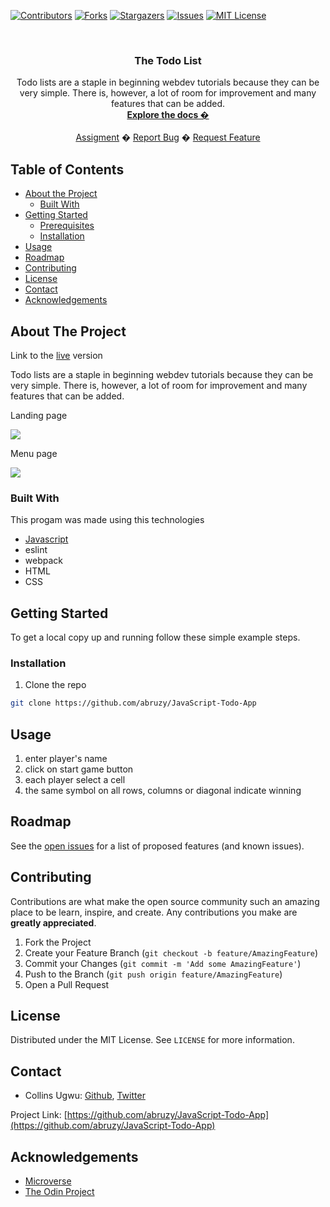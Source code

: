 <!-- PROJECT SHIELDS -->
<!--
*** I'm using markdown "reference style" links for readability.
*** Reference links are enclosed in brackets [ ] instead of parentheses ( ).
*** See the bottom of this document for the declaration of the reference variables
*** for contributors-url, forks-url, etc. This is an optional, concise syntax you may use.
*** https://www.markdownguide.org/basic-syntax/#reference-style-links
-->
[![Contributors][contributors-shield]][contributors-url]
[![Forks][forks-shield]][forks-url]
[![Stargazers][stars-shield]][stars-url]
[![Issues][issues-shield]][issues-url]
[![MIT License][license-shield]][license-url]



<!-- PROJECT LOGO -->
<br />
<p align="center">
  <h3 align="center">The Todo List</h3>
  <p align="center">
   Todo lists are a staple in beginning webdev tutorials because they can be very simple. There is, however, a lot of room for improvement and many features that can be added.
    <br />
    <a href="https://github.com/abruzy/JavaScript-Todo-App/blob/master/README.md"><strong>Explore the docs �</strong></a>
    <br />
    <br />
    <a href="https://www.theodinproject.com/courses/ruby-programming/lessons/advanced-building-blocks.">Assigment</a>
    �
    <a href="https://github.com/abruzy/JavaScript-Todo-App/issues">Report Bug</a>
    �
    <a href="https://github.com/abruzy/JavaScript-Todo-App/issues">Request Feature</a>
  </p>
</p>


<!-- TABLE OF CONTENTS -->
## Table of Contents

* [About the Project](#about-the-project)
  * [Built With](#built-with)
* [Getting Started](#getting-started)
  * [Prerequisites](#prerequisites)
  * [Installation](#installation)
* [Usage](#usage)
* [Roadmap](#roadmap)
* [Contributing](#contributing)
* [License](#license)
* [Contact](#contact)
* [Acknowledgements](#acknowledgements)



<!-- ABOUT THE PROJECT -->
## About The Project
Link to the [live]() version

Todo lists are a staple in beginning webdev tutorials because they can be very simple. There is, however, a lot of room for improvement and many features that can be added.
<!-- [![Product Name Screen Shot][product-screenshot]](https://example.com) -->
<p>Landing page</p>
<img src="./dist/img/landingpage.png">

<p>Menu page</p>
<img src="./dist/img/menu.png">

### Built With
This progam was made using this technologies
* [Javascript](https://developer.mozilla.org/en-US/docs/Web/JavaScript)
* eslint
* webpack
* HTML
* CSS


<!-- GETTING STARTED -->
## Getting Started

To get a local copy up and running follow these simple example steps.

### Installation

<!-- 1. Get a free API Key at [https://example.com](https://example.com) -->
1. Clone the repo
```sh
git clone https://github.com/abruzy/JavaScript-Todo-App
```

<!-- USAGE EXAMPLES -->
## Usage
1. enter player's name
2. click on start game button
3. each player select a cell
4. the same symbol on all rows, columns or diagonal indicate winning


<!-- ROADMAP -->
## Roadmap

See the [open issues](https://github.com/abruzy/JavaScript-Todo-App/issues) for a list of proposed features (and known issues).


<!-- CONTRIBUTING -->
## Contributing

Contributions are what make the open source community such an amazing place to be learn, inspire, and create. Any contributions you make are **greatly appreciated**.

1. Fork the Project
2. Create your Feature Branch (`git checkout -b feature/AmazingFeature`)
3. Commit your Changes (`git commit -m 'Add some AmazingFeature'`)
4. Push to the Branch (`git push origin feature/AmazingFeature`)
5. Open a Pull Request



<!-- LICENSE -->
## License

Distributed under the MIT License. See `LICENSE` for more information.


<!-- CONTACT -->
## Contact


* Collins Ugwu: [Github](https://github.com/collinsugwu), [Twitter](https://twitter.com/collinsugwu_me)

Project Link: [https://github.com/abruzy/JavaScript-Todo-App](https://github.com/abruzy/JavaScript-Todo-App)

<!-- ACKNOWLEDGEMENTS -->
## Acknowledgements
* [Microverse](https://www.microverse.org/)
* [The Odin Project](https://www.theodinproject.com/)




<!-- MARKDOWN LINKS & IMAGES -->
<!-- https://www.markdownguide.org/basic-syntax/#reference-style-links -->
[contributors-shield]: https://img.shields.io/github/contributors/abruzy/JavaScript-Todo-App
[contributors-url]: https://github.com/abruzy/JavaScript-Todo-App/graphs/contributors
[forks-shield]: https://img.shields.io/github/forks/abruzy/JavaScript-Todo-App
[forks-url]: https://github.com/abruzy/JavaScript-Todo-App/network/members
[stars-shield]: https://img.shields.io/github/stars/abruzy/JavaScript-Todo-App
[stars-url]: https://github.com/abruzy/JavaScript-Todo-App/stargazers
[issues-shield]: https://img.shields.io/github/issues/abruzy/JavaScript-Todo-App
[issues-url]: https://github.com/abruzy/JavaScript-Todo-App/issues
[license-shield]: https://img.shields.io/github/license/abruzy/JavaScript-Todo-App
[license-url]: https://github.com/abruzy/JavaScript-Todo-App/blob/master/LICENSE.txt

